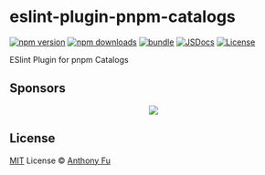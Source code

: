 # eslint-plugin-pnpm-catalogs

[![npm version][npm-version-src]][npm-version-href]
[![npm downloads][npm-downloads-src]][npm-downloads-href]
[![bundle][bundle-src]][bundle-href]
[![JSDocs][jsdocs-src]][jsdocs-href]
[![License][license-src]][license-href]

ESlint Plugin for pnpm Catalogs

## Sponsors

<p align="center">
  <a href="https://cdn.jsdelivr.net/gh/antfu/static/sponsors.svg">
    <img src='https://cdn.jsdelivr.net/gh/antfu/static/sponsors.svg'/>
  </a>
</p>

## License

[MIT](./LICENSE) License © [Anthony Fu](https://github.com/antfu)

<!-- Badges -->

[npm-version-src]: https://img.shields.io/npm/v/eslint-plugin-pnpm-catalogs?style=flat&colorA=080f12&colorB=1fa669
[npm-version-href]: https://npmjs.com/package/eslint-plugin-pnpm-catalogs
[npm-downloads-src]: https://img.shields.io/npm/dm/eslint-plugin-pnpm-catalogs?style=flat&colorA=080f12&colorB=1fa669
[npm-downloads-href]: https://npmjs.com/package/eslint-plugin-pnpm-catalogs
[bundle-src]: https://img.shields.io/bundlephobia/minzip/eslint-plugin-pnpm-catalogs?style=flat&colorA=080f12&colorB=1fa669&label=minzip
[bundle-href]: https://bundlephobia.com/result?p=eslint-plugin-pnpm-catalogs
[license-src]: https://img.shields.io/github/license/antfu/eslint-plugin-pnpm-catalogs.svg?style=flat&colorA=080f12&colorB=1fa669
[license-href]: https://github.com/antfu/eslint-plugin-pnpm-catalogs/blob/main/LICENSE
[jsdocs-src]: https://img.shields.io/badge/jsdocs-reference-080f12?style=flat&colorA=080f12&colorB=1fa669
[jsdocs-href]: https://www.jsdocs.io/package/eslint-plugin-pnpm-catalogs
